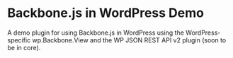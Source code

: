 # Backbone.js in WordPress Demo

A demo plugin for using Backbone.js in WordPress using the WordPress-specific wp.Backbone.View and the WP JSON REST API v2 plugin (soon to be in core).
